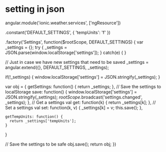 # setting in json


angular.module('ionic.weather.services', ['ngResource'])

.constant('DEFAULT_SETTINGS', {
  'tempUnits': 'f'
})

.factory('Settings', function($rootScope, DEFAULT_SETTINGS) {
  var _settings = {};
  try {
    _settings = JSON.parse(window.localStorage['settings']);
  } catch(e) {
  }

  // Just in case we have new settings that need to be saved
  _settings = angular.extend({}, DEFAULT_SETTINGS, _settings);

  if(!_settings) {
    window.localStorage['settings'] = JSON.stringify(_settings);
  }

  var obj = {
    getSettings: function() {
      return _settings;
    },
    // Save the settings to localStorage
    save: function() {
      window.localStorage['settings'] = JSON.stringify(_settings);
      $rootScope.$broadcast('settings.changed', _settings);
    },
    // Get a settings val
    get: function(k) {
      return _settings[k];
    },
    // Set a settings val
    set: function(k, v) {
      _settings[k] = v;
      this.save();
    },

    getTempUnits: function() {
      return _settings['tempUnits'];
    }
  }

  // Save the settings to be safe
  obj.save();
  return obj;
})


